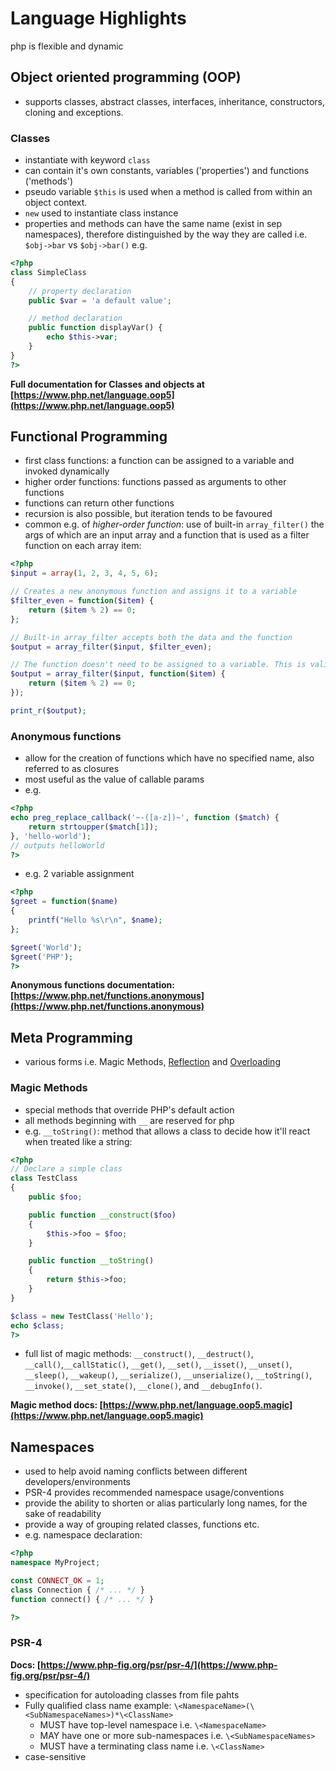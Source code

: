 <!-- Based on notes taken from php the right way https://phptherightway.com/#language_highlights -->

# Language Highlights

php is flexible and dynamic

## Object oriented programming (OOP)

- supports classes, abstract classes, interfaces, inheritance, constructors, cloning and exceptions.

### Classes

- instantiate with keyword `class`
- can contain it's own constants, variables ('properties') and functions ('methods')
- pseudo variable `$this` is used when a method is called from within an object context.
- `new` used to instantiate class instance
- properties and methods can have the same name (exist in sep namespaces), therefore distinguished by the way they are called i.e. `$obj->bar` vs `$obj->bar()`
e.g.

```php
<?php
class SimpleClass
{
    // property declaration
    public $var = 'a default value';

    // method declaration
    public function displayVar() {
        echo $this->var;
    }
}
?>
```

**Full documentation for Classes and objects at [https://www.php.net/language.oop5](https://www.php.net/language.oop5)**

## Functional Programming

- first class functions: a function can be assigned to  a variable and invoked dynamically
- higher order functions: functions passed as arguments to other functions
- functions can return other functions
- recursion is also possible, but iteration tends to be favoured
- common e.g. of *higher-order function*: use of built-in `array_filter()` the args of which are an input array and a function that is used as a filter function on each array item:

```php
<?php
$input = array(1, 2, 3, 4, 5, 6);

// Creates a new anonymous function and assigns it to a variable
$filter_even = function($item) {
    return ($item % 2) == 0;
};

// Built-in array_filter accepts both the data and the function
$output = array_filter($input, $filter_even);

// The function doesn't need to be assigned to a variable. This is valid too:
$output = array_filter($input, function($item) {
    return ($item % 2) == 0;
});

print_r($output);
```

### Anonymous functions

- allow for the creation of functions which have no specified name, also referred to as closures
- most useful as the value of callable params
- e.g.

```php
<?php
echo preg_replace_callback('~-([a-z])~', function ($match) {
    return strtoupper($match[1]);
}, 'hello-world');
// outputs helloWorld
?>
```

- e.g. 2 variable assignment

```php
<?php
$greet = function($name)
{
    printf("Hello %s\r\n", $name);
};

$greet('World');
$greet('PHP');
?>
```

**Anonymous functions documentation: [https://www.php.net/functions.anonymous](https://www.php.net/functions.anonymous)**

## Meta Programming

- various forms i.e. Magic Methods, [Reflection](https://www.php.net/intro.reflection) and [Overloading](https://www.php.net/language.oop5.overloading)

### Magic Methods

- special methods that override PHP's default action
- all methods beginning with `__` are reserved for php
- e.g. `__toString()`: method that allows a class to decide how it'll react when treated like a string:

```php
<?php
// Declare a simple class
class TestClass
{
    public $foo;

    public function __construct($foo)
    {
        $this->foo = $foo;
    }

    public function __toString()
    {
        return $this->foo;
    }
}

$class = new TestClass('Hello');
echo $class;
?>
```

- full list of magic methods: `__construct()`, `__destruct()`, `__call()`,`__callStatic()`, `__get()`, `__set()`, `__isset()`, `__unset()`, `__sleep()`, `__wakeup()`, `__serialize()`, `__unserialize()`, `__toString()`, `__invoke()`, `__set_state()`, `__clone()`, and `__debugInfo()`.

**Magic method docs: [https://www.php.net/language.oop5.magic](https://www.php.net/language.oop5.magic)**

## Namespaces

- used to help avoid naming conflicts between different developers/environments
- PSR-4 provides recommended namespace usage/conventions
- provide the ability to shorten or alias particularly long names, for the sake of readability
- provide a way of grouping related classes, functions etc.
- e.g. namespace declaration:

```php
<?php
namespace MyProject;

const CONNECT_OK = 1;
class Connection { /* ... */ }
function connect() { /* ... */ }

?>
```

### PSR-4

**Docs: [https://www.php-fig.org/psr/psr-4/](https://www.php-fig.org/psr/psr-4/)**

- specification for autoloading classes from file pahts
- Fully qualified class name example: `\<NamespaceName>(\<SubNamespaceNames>)*\<ClassName>`
  - MUST have top-level namespace i.e. `\<NamespaceName>`
  - MAY have one or more sub-namespaces i.e. `\<SubNamespaceNames>`
  - MUST have a terminating class name i.e. `\<ClassName>`
- case-sensitive
